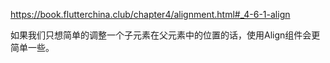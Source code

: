https://book.flutterchina.club/chapter4/alignment.html#_4-6-1-align

如果我们只想简单的调整一个子元素在父元素中的位置的话，使用Align组件会更简单一些。

#